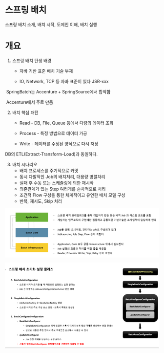 # 스프링 배치

스프링 배치 소개, 배치 시작, 도메인 이해, 배치 실행



# 개요

1. 스프링 배치 탄생 배경

   - 자바 기반 표준 배치 기술 부재

   - IO, Network, TCP 등 자바 표준이 있다 JSR-xxx

​	SpringBatch는 Accenture + SpringSource에서 합작함

​	Accenture에서 주로 만듬



2. 배치 핵심 패턴

   - Read - DB, File, Queue 등에서 다량의 데이터 조회

   - Process - 특정 방법으로 데이터 가공

   - Write - 데이터를 수정된 양식으로 다시 저장

DB의 ETL(Extract-Transform-Load)과 동일하다.



3. 배치 시나리오
   - 배치 프로세스를 주기적으로 커밋
   - 동시 다발적인 Job의 배치처리, 대용량 병렬처리
   - 실패 후 수동 또는 스케쥴링에 의한 재시작
   - 의존관계가 있는 Step 여러개를 순차적으로 처리
   - 조건적 Flow 구성을 통한 체계적이고 유연한 배치 모델 구성
   - 반복, 재시도, Skip 처리



![image-20230310173609786](images/image-20230310173609786.png)



![image-20230310180535275](images/image-20230310180535275.png)

